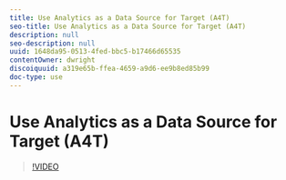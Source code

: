 ```yaml
---
title: Use Analytics as a Data Source for Target (A4T)
seo-title: Use Analytics as a Data Source for Target (A4T)
description: null
seo-description: null
uuid: 1648da95-0513-4fed-bbc5-b17466d65535
contentOwner: dwright
discoiquuid: a319e65b-ffea-4659-a9d6-ee9b8ed85b99
doc-type: use
---
```


# Use Analytics as a Data Source for Target (A4T)

>[!VIDEO](https://video.tv.adobe.com/v/17384/?quality=12)
